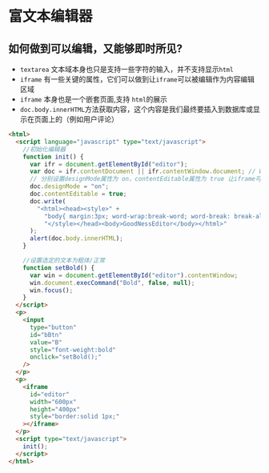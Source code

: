 # 富文本编辑器

## 如何做到可以编辑，又能够即时所见?

- `textarea` 文本域本身也只是支持一些字符的输入，并不支持显示`html`
- `iframe` 有一些关键的属性，它们可以做到让`iframe`可以被编辑作为内容编辑区域
- `iframe` 本身也是一个嵌套页面,支持 `html`的展示
- `doc.body.innerHTML`方法获取内容，这个内容是我们最终要插入到数据库或显示在页面上的（例如用户评论）

```html
<html>
  <script language="javascript" type="text/javascript">
    //初始化编辑器
    function init() {
      var ifr = document.getElementById("editor");
      var doc = ifr.contentDocument || ifr.contentWindow.document; // W3C || IE
      // 分别设置designMode属性为 on，contentEditable属性为 true 让iframe可编辑
      doc.designMode = "on";
      doc.contentEditable = true;
      doc.write(
        "<html><head><style>" +
          "body{ margin:3px; word-wrap:break-word; word-break: break-all; }" +
          "</style></head><body>GoodNessEditor</body></html>"
      );
      alert(doc.body.innerHTML);
    }

    //设置选定的文本为粗体/正常
    function setBold() {
      var win = document.getElementById("editor").contentWindow;
      win.document.execCommand("Bold", false, null);
      win.focus();
    }
  </script>
  <p>
    <input
      type="button"
      id="bBtn"
      value="B"
      style="font-weight:bold"
      onclick="setBold();"
    />
  </p>
  <p>
    <iframe
      id="editor"
      width="600px"
      height="400px"
      style="border:solid 1px;"
    ></iframe>
  </p>
  <script type="text/javascript">
    init();
  </script>
</html>
```
